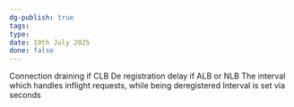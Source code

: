 ```yaml
---
dg-publish: true
tags: 
type: 
date: 19th July 2025
done: false
---
```

Connection draining if CLB
De registration delay if ALB or NLB
The interval which handles inflight requests, while being deregistered
Interval is set via seconds

